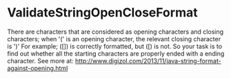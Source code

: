 ValidateStringOpenCloseFormat
=============================

There are characters that are considered as opening characters and closing characters; when '(' is an opening character, the relevant closing character is ')' For example; ([]) is correctly formatted, but ([) is not. So your task is to find out whether all the starting characters are properly ended with a ending character. See more at: http://www.digizol.com/2013/11/java-string-format-against-opening.html
